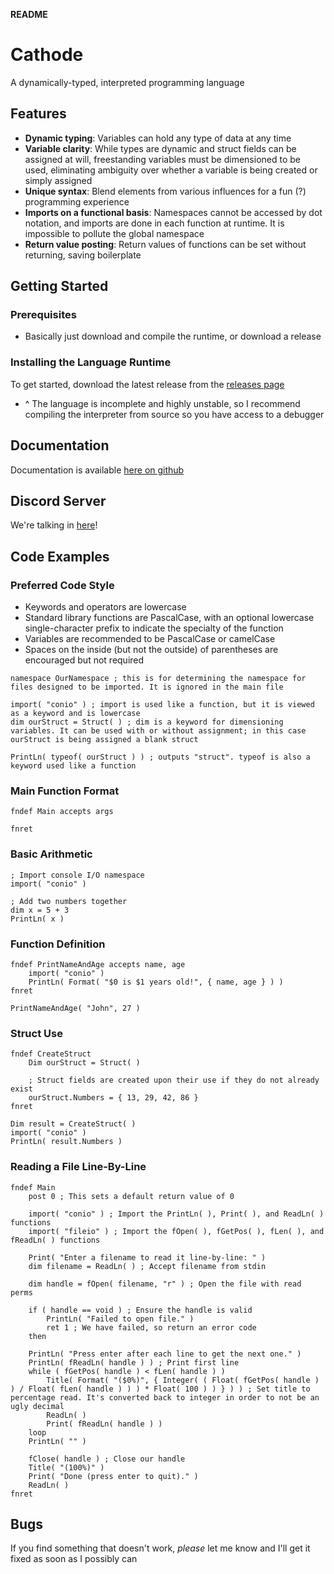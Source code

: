 **README**

# Cathode

A dynamically-typed, interpreted programming language

## Features

*   **Dynamic typing**: Variables can hold any type of data at any time
*	**Variable clarity**: While types are dynamic and struct fields can be assigned at will, freestanding variables must be dimensioned to be used, eliminating ambiguity over whether a variable is being created or simply assigned
*   **Unique syntax**: Blend elements from various influences for a fun (?) programming experience
*	**Imports on a functional basis**: Namespaces cannot be accessed by dot notation, and imports are done in each function at runtime. It is impossible to pollute the global namespace
*	**Return value posting**: Return values of functions can be set without returning, saving boilerplate

## Getting Started

### Prerequisites

*   Basically just download and compile the runtime, or download a release

### Installing the Language Runtime

To get started, download the latest release from the [releases page](https://github.com/rocky-horror/cathode/releases)

*	^ The language is incomplete and highly unstable, so I recommend compiling the interpreter from source so you have access to a debugger

## Documentation

Documentation is available [here on github](https://github.com/rocky-horror/cathode/blob/master/DOCUMENTATION.md)

## Discord Server

We're talking in [here](https://discord.gg/MCGKG46J)!

## Code Examples

### Preferred Code Style

*	Keywords and operators are lowercase
*	Standard library functions are PascalCase, with an optional lowercase single-character prefix to indicate the specialty of the function
*	Variables are recommended to be PascalCase or camelCase
*	Spaces on the inside (but not the outside) of parentheses are encouraged but not required

```
namespace OurNamespace ; this is for determining the namespace for files designed to be imported. It is ignored in the main file

import( "conio" ) ; import is used like a function, but it is viewed as a keyword and is lowercase
dim ourStruct = Struct( ) ; dim is a keyword for dimensioning variables. It can be used with or without assignment; in this case ourStruct is being assigned a blank struct

PrintLn( typeof( ourStruct ) ) ; outputs "struct". typeof is also a keyword used like a function

```

### Main Function Format

```
fndef Main accepts args
	
fnret
```

### Basic Arithmetic

```
; Import console I/O namespace
import( "conio" )

; Add two numbers together
dim x = 5 + 3
PrintLn( x )
```

### Function Definition

```
fndef PrintNameAndAge accepts name, age
	import( "conio" )
	PrintLn( Format( "$0 is $1 years old!", { name, age } ) )
fnret

PrintNameAndAge( "John", 27 )
```

### Struct Use 

```
fndef CreateStruct
	Dim ourStruct = Struct( )
	
	; Struct fields are created upon their use if they do not already exist
	ourStruct.Numbers = { 13, 29, 42, 86 }
fnret

Dim result = CreateStruct( )
import( "conio" )
PrintLn( result.Numbers )
```

### Reading a File Line-By-Line

```
fndef Main
	post 0 ; This sets a default return value of 0

	import( "conio" ) ; Import the PrintLn( ), Print( ), and ReadLn( ) functions
	import( "fileio" ) ; Import the fOpen( ), fGetPos( ), fLen( ), and fReadLn( ) functions

	Print( "Enter a filename to read it line-by-line: " )
	dim filename = ReadLn( ) ; Accept filename from stdin
	
	dim handle = fOpen( filename, "r" ) ; Open the file with read perms
	
	if ( handle == void ) ; Ensure the handle is valid
		PrintLn( "Failed to open file." )
		ret 1 ; We have failed, so return an error code
	then
	
	PrintLn( "Press enter after each line to get the next one." )
	PrintLn( fReadLn( handle ) ) ; Print first line
	while ( fGetPos( handle ) < fLen( handle ) )
		Title( Format( "($0%)", { Integer( ( Float( fGetPos( handle ) ) / Float( fLen( handle ) ) ) * Float( 100 ) ) } ) ) ; Set title to percentage read. It's converted back to integer in order to not be an ugly decimal
		ReadLn( )
		Print( fReadLn( handle ) )
	loop
	PrintLn( "" )
	
	fClose( handle ) ; Close our handle
	Title( "(100%)" )
	Print( "Done (press enter to quit)." )
	ReadLn( )
fnret
```

## Bugs

If you find something that doesn't work, *please* let me know and I'll get it fixed as soon as I possibly can